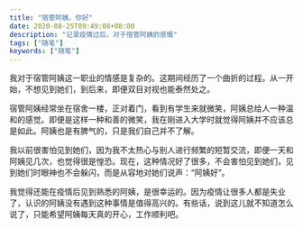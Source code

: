 ```yaml
---
title: "宿管阿姨，你好"
date: 2020-08-25T09:49:08+08:00
description: "记录疫情过后，对于宿管阿姨的感慨"
tags: ["随笔"]
keywords: ["随笔"]
---
```


我对于宿管阿姨这一职业的情感是复杂的。这期间经历了一个曲折的过程。从一开始，不想见到她们，到后来，即便双目对视也能泰然处之。

宿管阿姨经常坐在宿舍一楼，正对着门，看到有学生来就微笑，阿姨总给人一种温和的感觉。即便是这样一种和善的微笑，我在刚进入大学时就觉得阿姨并不应该总是如此。阿姨也是有脾气的，只是我们自己并不了解。

我以前很害怕见到她们，因为我不太热心与别人进行频繁的短暂交流，即便一天和阿姨见几次，也觉得很是惶恐。现在，这种情况好了很多，不会害怕见到她们，见到她们时眼神也不会躲闪，而是从容地对她们说声：“阿姨好”。

我觉得还能在疫情后见到熟悉的阿姨，是很幸运的。因为疫情让很多人都是失业了，认识的阿姨没有遇到这种事情是值得高兴的。有些话，说到这儿就不知道怎么说了，只能希望阿姨每天真的开心，工作顺利吧。
